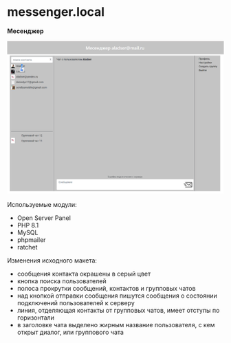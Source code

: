 # messenger.local
**Месенджер**

![Окно чатов](/application/images/demo1.png)

Используемые модули:
* Open Server Panel
* PHP 8.1
* MySQL
* phpmailer
* ratchet

Изменения исходного макета:
* сообщения контакта окрашены в серый цвет
* кнопка поиска пользователей
* полоса прокрутки сообщений, контактов и групповых чатов
* над кнопкой отправки сообщения пишутся сообщения о состоянии подключений пользователей к серверу
* линия, отделяющая контакты от групповых чатов, имеет отступы по горизонтали
* в заголовке чата выделено жирным название пользователя, с кем открыт диалог, или группового чата

